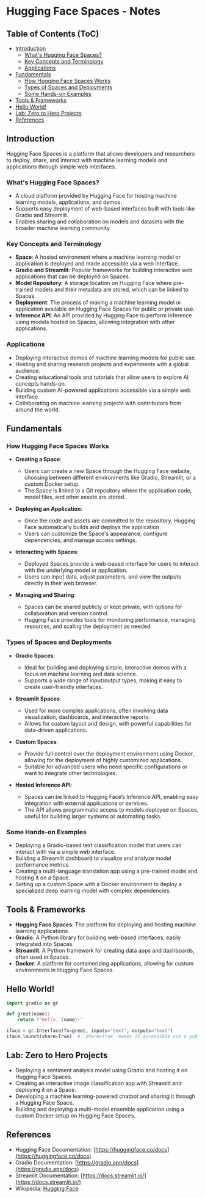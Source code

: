 # Hugging Face Spaces - Notes

## Table of Contents (ToC)

  - [Introduction](#introduction)
    - [What's Hugging Face Spaces?](#whats-hugging-face-spaces)
    - [Key Concepts and Terminology](#key-concepts-and-terminology)
    - [Applications](#applications)
  - [Fundamentals](#fundamentals)
    - [How Hugging Face Spaces Works](#how-hugging-face-spaces-works)
    - [Types of Spaces and Deployments](#types-of-spaces-and-deployments)
    - [Some Hands-on Examples](#some-hands-on-examples)
  - [Tools \& Frameworks](#tools--frameworks)
  - [Hello World!](#hello-world)
  - [Lab: Zero to Hero Projects](#lab-zero-to-hero-projects)
  - [References](#references)


## Introduction
Hugging Face Spaces is a platform that allows developers and researchers to deploy, share, and interact with machine learning models and applications through simple web interfaces.

### What's Hugging Face Spaces?
- A cloud platform provided by Hugging Face for hosting machine learning models, applications, and demos.
- Supports easy deployment of web-based interfaces built with tools like Gradio and Streamlit.
- Enables sharing and collaboration on models and datasets with the broader machine learning community.

### Key Concepts and Terminology
- **Space**: A hosted environment where a machine learning model or application is deployed and made accessible via a web interface.
- **Gradio and Streamlit**: Popular frameworks for building interactive web applications that can be deployed on Spaces.
- **Model Repository**: A storage location on Hugging Face where pre-trained models and their metadata are stored, which can be linked to Spaces.
- **Deployment**: The process of making a machine learning model or application available on Hugging Face Spaces for public or private use.
- **Inference API**: An API provided by Hugging Face to perform inference using models hosted on Spaces, allowing integration with other applications.

### Applications
- Deploying interactive demos of machine learning models for public use.
- Hosting and sharing research projects and experiments with a global audience.
- Creating educational tools and tutorials that allow users to explore AI concepts hands-on.
- Building custom AI-powered applications accessible via a simple web interface.
- Collaborating on machine learning projects with contributors from around the world.

## Fundamentals

### How Hugging Face Spaces Works
- **Creating a Space**:
  - Users can create a new Space through the Hugging Face website, choosing between different environments like Gradio, Streamlit, or a custom Docker setup.
  - The Space is linked to a Git repository where the application code, model files, and other assets are stored.

- **Deploying an Application**:
  - Once the code and assets are committed to the repository, Hugging Face automatically builds and deploys the application.
  - Users can customize the Space's appearance, configure dependencies, and manage access settings.

- **Interacting with Spaces**:
  - Deployed Spaces provide a web-based interface for users to interact with the underlying model or application.
  - Users can input data, adjust parameters, and view the outputs directly in their web browser.

- **Managing and Sharing**:
  - Spaces can be shared publicly or kept private, with options for collaboration and version control.
  - Hugging Face provides tools for monitoring performance, managing resources, and scaling the deployment as needed.

### Types of Spaces and Deployments
- **Gradio Spaces**:
  - Ideal for building and deploying simple, interactive demos with a focus on machine learning and data science.
  - Supports a wide range of input/output types, making it easy to create user-friendly interfaces.

- **Streamlit Spaces**:
  - Used for more complex applications, often involving data visualization, dashboards, and interactive reports.
  - Allows for custom layout and design, with powerful capabilities for data-driven applications.

- **Custom Spaces**:
  - Provide full control over the deployment environment using Docker, allowing for the deployment of highly customized applications.
  - Suitable for advanced users who need specific configurations or want to integrate other technologies.

- **Hosted Inference API**:
  - Spaces can be linked to Hugging Face’s Inference API, enabling easy integration with external applications or services.
  - The API allows programmatic access to models deployed on Spaces, useful for building larger systems or automating tasks.

### Some Hands-on Examples
- Deploying a Gradio-based text classification model that users can interact with via a simple web interface.
- Building a Streamlit dashboard to visualize and analyze model performance metrics.
- Creating a multi-language translation app using a pre-trained model and hosting it on a Space.
- Setting up a custom Space with a Docker environment to deploy a specialized deep learning model with complex dependencies.

## Tools & Frameworks
- **Hugging Face Spaces**: The platform for deploying and hosting machine learning applications.
- **Gradio**: A Python library for building web-based interfaces, easily integrated into Spaces.
- **Streamlit**: A Python framework for creating data apps and dashboards, often used in Spaces.
- **Docker**: A platform for containerizing applications, allowing for custom environments in Hugging Face Spaces.

## Hello World!

```python
import gradio as gr

def greet(name):
    return f"Hello, {name}!"

iface = gr.Interface(fn=greet, inputs="text", outputs="text")
iface.launch(share=True)  # `share=True` makes it accessible via a public link on Spaces
```

## Lab: Zero to Hero Projects
- Deploying a sentiment analysis model using Gradio and hosting it on Hugging Face Spaces.
- Creating an interactive image classification app with Streamlit and deploying it on a Space.
- Developing a machine learning-powered chatbot and sharing it through a Hugging Face Space.
- Building and deploying a multi-model ensemble application using a custom Docker setup on Hugging Face Spaces.

## References
- Hugging Face Documentation: [https://huggingface.co/docs](https://huggingface.co/docs)
- Gradio Documentation: [https://gradio.app/docs](https://gradio.app/docs)
- Streamlit Documentation: [https://docs.streamlit.io/](https://docs.streamlit.io/)
- Wikipedia: [Hugging Face](https://en.wikipedia.org/wiki/Hugging_Face)
